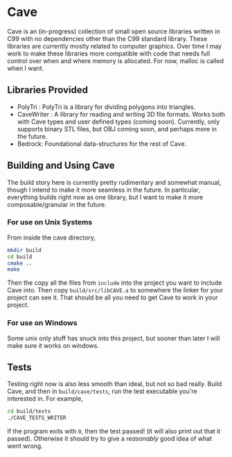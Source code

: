 # Cave
Cave is an (in-progress) collection of small open source libraries written in C99
with no dependencies other than the C99 standard library.
These libraries are currently mostly related to computer graphics. 
Over time I may work to make these libraries more compatible with code that needs
full control over when and where memory is allocated. For now, malloc is called when I want. 

## Libraries Provided
- PolyTri : PolyTri is a library for dividing polygons into triangles.
- CaveWriter : A library for reading and writing 3D file formats. 
Works both with Cave types and user defined types (coming soon).
Currently, only supports binary STL files, but OBJ coming soon, and perhaps more in the future.
- Bedrock: Foundational data-structures for the rest of Cave.

## Building and Using Cave
The build story here is currently pretty rudimentary and somewhat manual, though I intend to 
make it more seamless in the future. In particular, everything builds right now as one library, but
I want to make it more composable/granular in the future.

### For use on Unix Systems
From inside the cave directory,
```bash
mkdir build
cd build
cmake ..
make
```

Then the copy all the files from `include` into the project you want to include
Cave into. Then copy `build/src/libCAVE.a` to somewhere the linker for your project
can see it. That should be all you need to get Cave to work in your project.

### For use on Windows 
Some unix only stuff has snuck into this project, but sooner than later I will make sure it works on windows.

## Tests
Testing right now is also less smooth than ideal, but not so bad really.
Build Cave, and then in `build/cave/tests`, run the test executable you're interested in.
For example, 
```bash
cd build/tests
./CAVE_TESTS_WRITER
```
If the program exits with `0`, then the test passed! (it will also print out that it passed).
Otherwise it should try to give a *reasonably* good idea of what went wrong.